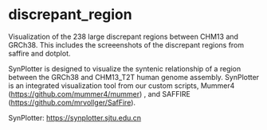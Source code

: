 # discrepant_region

Visualization of the 238 large discrepant regions between CHM13 and GRCh38.
This includes the screeenshots of the discrepant regions from saffire and dotplot.

SynPlotter is designed to visualize the syntenic relationship of a region between the GRCh38 and CHM13_T2T human genome assembly. SynPlotter is an integrated visualization tool from our custom scripts, Mummer4 (https://github.com/mummer4/mummer) , and SAFFIRE (https://github.com/mrvollger/SafFire).

SynPlotter: https://synplotter.sjtu.edu.cn
